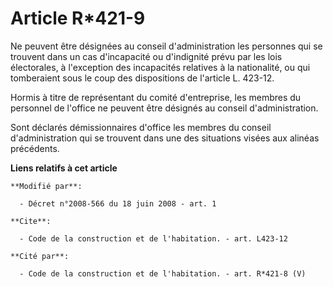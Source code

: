 # Article R*421-9

Ne peuvent être désignées au conseil d'administration les personnes qui se trouvent dans un cas d'incapacité ou d'indignité
prévu par les lois électorales, à l'exception des incapacités relatives à la nationalité, ou qui tomberaient sous le coup des
dispositions de l'article L. 423-12. 

Hormis à titre de représentant du comité d'entreprise, les membres du personnel de l'office ne peuvent être désignés au
conseil d'administration. 

Sont déclarés démissionnaires d'office les membres du conseil d'administration qui se trouvent dans une des situations visées
aux alinéas précédents.

**Liens relatifs à cet article**

	**Modifié par**:

	  - Décret n°2008-566 du 18 juin 2008 - art. 1

	**Cite**:

	  - Code de la construction et de l'habitation. - art. L423-12

	**Cité par**:

	  - Code de la construction et de l'habitation. - art. R*421-8 (V)
